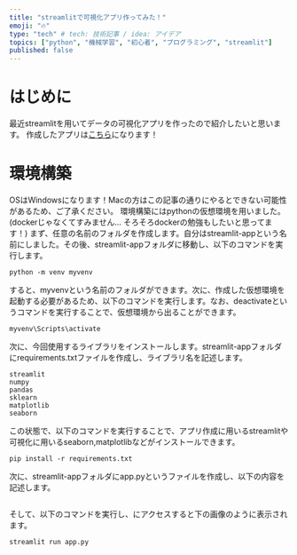 ```yaml
---
title: "streamlitで可視化アプリ作ってみた！"
emoji: "🔥"
type: "tech" # tech: 技術記事 / idea: アイデア
topics: ["python", "機械学習", "初心者", "プログラミング", "streamlit"]
published: false
---
```

# はじめに
最近streamlitを用いてデータの可視化アプリを作ったので紹介したいと思います。
作成したアプリは[こちら](https://iketuba-visualization-app-app-8dxcy5.streamlitapp.com/)になります！

# 環境構築
OSはWindowsになります！Macの方はこの記事の通りにやるとできない可能性があるため、ご了承ください。
環境構築にはpythonの仮想環境を用いました。(dockerじゃなくてすみません... そろそろdockerの勉強もしたいと思ってます！)
まず、任意の名前のフォルダを作成します。自分はstreamlit-appという名前にしました。その後、streamlit-appフォルダに移動し、以下のコマンドを実行します。
```
python -m venv myvenv
```
すると、myvenvという名前のフォルダができます。次に、作成した仮想環境を起動する必要があるため、以下のコマンドを実行します。なお、deactivateというコマンドを実行することで、仮想環境から出ることができます。
```
myvenv\Scripts\activate
```
次に、今回使用するライブラリをインストールします。streamlit-appフォルダにrequirements.txtファイルを作成し、ライブラリ名を記述します。
```
streamlit
numpy
pandas
sklearn
matplotlib
seaborn
```
この状態で、以下のコマンドを実行することで、アプリ作成に用いるstreamlitや可視化に用いるseaborn,matplotlibなどがインストールできます。
```
pip install -r requirements.txt
```
次に、streamlit-appフォルダにapp.pyというファイルを作成し、以下の内容を記述します。
```py

```
そして、以下のコマンドを実行し、にアクセスすると下の画像のように表示されます。
```
streamlit run app.py
```